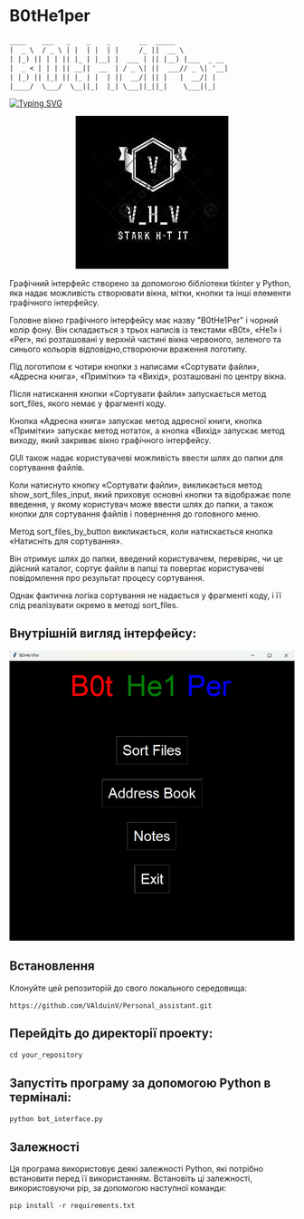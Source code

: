 # B0tHe1per
    ____    ___   _    _    _       __  _____            
    |  _ \  / _ \ | |  | |  | |     /_ ||  __ \           
    | |_) || | | || |_ | |__| |  ___ | || |__) |___  _ __ 
    |  _ < | | | || __||  __  | / _ \| ||  ___// _ \| '__|
    | |_) || |_| || |_ | |  | ||  __/| || |   |  __/| |   
    |____/  \___/  \__||_|  |_| \___||_||_|    \___||_|

[![Typing SVG](https://readme-typing-svg.demolab.com?font=Arial&size=25&pause=1000&color=F70000&width=435&lines=Computer+science)]()
<p align="center">
  <img src="img.png" alt="...">
</p>
<div>
<p>Графічний інтерфейс створено за допомогою бібліотеки tkinter у Python, яка надає можливість створювати вікна, мітки, кнопки та інші елементи графічного        інтерфейсу.</p>
<p>Головне вікно графічного інтерфейсу має назву "B0tHe1Per" і чорний колір фону. Він складається з трьох написів із текстами «B0t», «He1» і «Per», 
які розташовані у верхній частині вікна червоного, зеленого та синього кольорів відповідно,створюючи враження логотипу.</p> 
<p>Під логотипом є чотири кнопки з написами «Сортувати файли», «Адресна книга», «Примітки» та «Вихід», розташовані по центру вікна.</p>
<p>Після натискання кнопки «Сортувати файли» запускається метод sort_files, якого немає у фрагменті коду.</p>
<p>Кнопка «Адресна книга» запускає метод адресної книги, кнопка «Примітки» запускає метод нотаток, а кнопка «Вихід» запускає метод виходу, який закриває вікно графічного інтерфейсу.</p>
<p>GUI також надає користувачеві можливість ввести шлях до папки для сортування файлів.</p>
<p>Коли натиснуто кнопку «Сортувати файли», викликається метод show_sort_files_input, який приховує основні кнопки та відображає поле введення, 
у якому користувач може ввести шлях до папки, а також кнопки для сортування файлів і повернення до головного меню.</p>
<p>Метод sort_files_by_button викликається, коли натискається кнопка «Натисніть для сортування».</p>
<p>Він отримує шлях до папки, введений користувачем, перевіряє, чи це дійсний каталог, сортує файли в папці та повертає користувачеві повідомлення про результат процесу сортування.</p>
<p>Однак фактична логіка сортування не надається у фрагменті коду, і її слід реалізувати окремо в методі sort_files.</p>
</div>

<div>
<h2>Внутрішній вигляд інтерфейсу:</h2>
<p align="center">
  <img src="PRBOT.png" alt="...">
</p>
</div>

<div>
<h2>Встановлення</h2>
<p>Клонуйте цей репозиторій до свого локального середовища:</p>
    
    https://github.com/VAlduinV/Personal_assistant.git

<h2>Перейдіть до директорії проекту:</h2>
    
    cd your_repository

<h2>Запустіть програму за допомогою Python в терміналі:</h2>

    python bot_interface.py

<h2>Залежності</h2>
    <p>Ця програма використовує деякі залежності Python, які потрібно встановити перед її використанням. Встановіть ці залежності, використовуючи pip, за допомогою наступної команди:</p>

    pip install -r requirements.txt

</div>